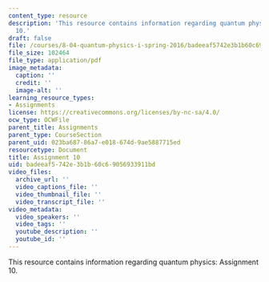 ```yaml
---
content_type: resource
description: 'This resource contains information regarding quantum physics: Assignment
  10.'
draft: false
file: /courses/8-04-quantum-physics-i-spring-2016/badeeaf5742e3b1b60c69056933911bd_MIT8_04S16_ps10_2016.pdf
file_size: 102464
file_type: application/pdf
image_metadata:
  caption: ''
  credit: ''
  image-alt: ''
learning_resource_types:
- Assignments
license: https://creativecommons.org/licenses/by-nc-sa/4.0/
ocw_type: OCWFile
parent_title: Assignments
parent_type: CourseSection
parent_uid: 023ba687-86a7-e018-674d-9ae5887715ed
resourcetype: Document
title: Assignment 10
uid: badeeaf5-742e-3b1b-60c6-9056933911bd
video_files:
  archive_url: ''
  video_captions_file: ''
  video_thumbnail_file: ''
  video_transcript_file: ''
video_metadata:
  video_speakers: ''
  video_tags: ''
  youtube_description: ''
  youtube_id: ''
---
```

This resource contains information regarding quantum physics: Assignment 10.